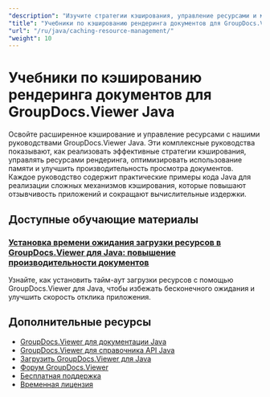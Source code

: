 ```yaml
---
"description": "Изучите стратегии кэширования, управление ресурсами и методы оптимизации производительности с помощью GroupDocs.Viewer для Java."
"title": "Учебники по кэшированию рендеринга документов для GroupDocs.Viewer Java"
"url": "/ru/java/caching-resource-management/"
"weight": 10
---
```


# Учебники по кэшированию рендеринга документов для GroupDocs.Viewer Java

Освойте расширенное кэширование и управление ресурсами с нашими руководствами GroupDocs.Viewer Java. Эти комплексные руководства показывают, как реализовать эффективные стратегии кэширования, управлять ресурсами рендеринга, оптимизировать использование памяти и улучшить производительность просмотра документов. Каждое руководство содержит практические примеры кода Java для реализации сложных механизмов кэширования, которые повышают отзывчивость приложений и сокращают вычислительные издержки.

## Доступные обучающие материалы

### [Установка времени ожидания загрузки ресурсов в GroupDocs.Viewer для Java: повышение производительности документов](./groupdocs-viewer-java-resource-loading-timeout/)
Узнайте, как установить тайм-аут загрузки ресурсов с помощью GroupDocs.Viewer для Java, чтобы избежать бесконечного ожидания и улучшить скорость отклика приложения.

## Дополнительные ресурсы

- [GroupDocs.Viewer для документации Java](https://docs.groupdocs.com/viewer/java/)
- [GroupDocs.Viewer для справочника API Java](https://reference.groupdocs.com/viewer/java/)
- [Загрузить GroupDocs.Viewer для Java](https://releases.groupdocs.com/viewer/java/)
- [Форум GroupDocs.Viewer](https://forum.groupdocs.com/c/viewer/9)
- [Бесплатная поддержка](https://forum.groupdocs.com/)
- [Временная лицензия](https://purchase.groupdocs.com/temporary-license/)